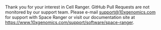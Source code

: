 Thank you for your interest in Cell Ranger. GitHub Pull Requests are not monitored by our support team. Please e-mail <support@10xgenomics.com> for support with Space Ranger or visit our documentation site at <https://www.10xgenomics.com/support/software/space-ranger>.
